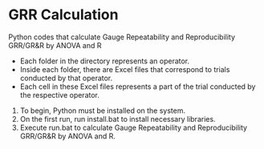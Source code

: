 # GRR Calculation

Python codes that calculate Gauge Repeatability and Reproducibility GRR/GR&amp;R by ANOVA and R



- Each folder in the directory represents an operator.
- Inside each folder, there are Excel files that correspond to trials conducted by that operator.
- Each cell in these Excel files represents a part of the trial conducted by the respective operator. 



1. To begin, Python must be installed on the system.
2. On the first run, run install.bat to install necessary libraries.
3. Execute run.bat to calculate Gauge Repeatability and Reproducibility GRR/GR&amp;R by ANOVA and R.



